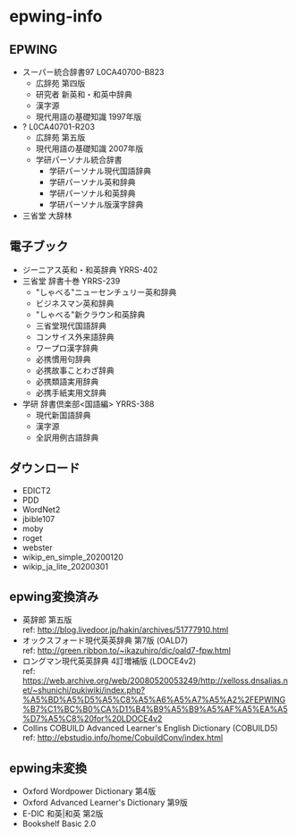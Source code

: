 # epwing-info

## EPWING
- スーパー統合辞書97 L0CA40700-B823
  - 広辞苑 第四版
  - 研究者 新英和・和英中辞典
  - 漢字源
  - 現代用語の基礎知識 1997年版
- ? L0CA40701-R203
  - 広辞苑 第五版
  - 現代用語の基礎知識 2007年版
  - 学研パーソナル統合辞書
    - 学研パーソナル現代国語辞典
    - 学研パーソナル英和辞典
    - 学研パーソナル和英辞典
    - 学研パーソナル版漢字辞典
- 三省堂 大辞林

## 電子ブック
- ジーニアス英和・和英辞典 YRRS-402
- 三省堂 辞書十巻 YRRS-239
  - "しゃべる"ニューセンチュリー英和辞典
  - ビジネスマン英和辞典
  - "しゃべる"新クラウン和英辞典
  - 三省堂現代国語辞典
  - コンサイス外来語辞典
  - ワープロ漢字辞典
  - 必携慣用句辞典
  - 必携故事ことわざ辞典
  - 必携類語実用辞典
  - 必携手紙実用文辞典
- 学研 辞書倶楽部<国語編> YRRS-388
  - 現代新国語辞典
  - 漢字源
  - 全訳用例古語辞典

## ダウンロード
- EDICT2
- PDD
- WordNet2
- jbible107
- moby
- roget
- webster
- wikip_en_simple_20200120
- wikip_ja_lite_20200301

## epwing変換済み
- 英辞郎 第五版  
  ref: http://blog.livedoor.jp/hakin/archives/51777910.html
- オックスフォード現代英英辞典 第7版 (OALD7)  
  ref: http://green.ribbon.to/~ikazuhiro/dic/oald7-fpw.html
- ロングマン現代英英辞典 4訂増補版 (LDOCE4v2)  
  ref: https://web.archive.org/web/20080520053249/http://xelloss.dnsalias.net/~shunichi/pukiwiki/index.php?%A5%BD%A5%D5%A5%C8%A5%A6%A5%A7%A5%A2%2FEPWING%B7%C1%BC%B0%CA%D1%B4%B9%A5%B9%A5%AF%A5%EA%A5%D7%A5%C8%20for%20LDOCE4v2
- Collins COBUILD Advanced Learner's English Dictionary (COBUILD5)  
  ref: http://ebstudio.info/home/CobuildConv/index.html

## epwing未変換
- Oxford Wordpower Dictionary 第4版
- Oxford Advanced Learner's Dictionary 第9版
- E-DIC 和英|和英 第2版
- Bookshelf Basic 2.0
